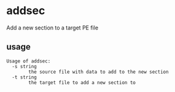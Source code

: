 # addsec

Add a new section to a target PE file

## usage

```
Usage of addsec:
  -s string
        the source file with data to add to the new section
  -t string
        the target file to add a new section to
```
